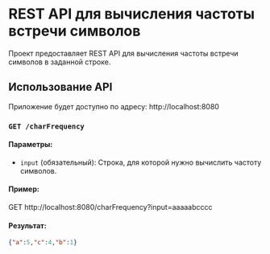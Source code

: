 # REST API для вычисления частоты встречи символов

Проект предоставляет REST API для вычисления частоты встречи символов в заданной строке.

## Использование API

Приложение будет доступно по адресу: http://localhost:8080

### `GET /charFrequency`

#### Параметры:

- `input` (обязательный): Строка, для которой нужно вычислить частоту символов.

#### Пример:

GET http://localhost:8080/charFrequency?input=aaaaabcccc

#### Результат:

```json
{"a":5,"c":4,"b":1}
